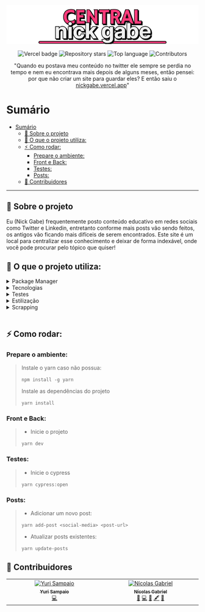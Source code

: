 <p align="center">
  <a href="https://nickgabe.vercel.app">
    <img alt="Central nick gabe" src="./public/extras/title-banner.png">
  </a>
</p>

<p align="center">
  <img alt="Vercel badge" src="https://vercelbadge.vercel.app/api/nick-gabe/central-nickgabe?style=flat">
  <img alt="Repository stars" src="https://img.shields.io/github/stars/nick-gabe/central-nickgabe">
  <img alt="Top language" src="https://img.shields.io/github/languages/top/nick-gabe/central-nickgabe">
  <img alt="Contributors" src="https://img.shields.io/github/all-contributors/nick-gabe/central-nickgabe/main">
</p>

<p align="center">
"Quando eu postava meu conteúdo no twitter ele sempre se perdia no tempo e nem eu encontrava mais depois de alguns meses, então pensei: por que não criar um site para guardar eles? E então saiu o <a href="https://nickgabe.vercel.app">nickgabe.vercel.app</a>"
</p>

# Sumário
- [Sumário](#sumário)
  - [🤔 Sobre o projeto](#-sobre-o-projeto)
  - [🔧 O que o projeto utiliza:](#-o-que-o-projeto-utiliza)
  - [⚡ Como rodar:](#-como-rodar)
    - [Prepare o ambiente:](#prepare-o-ambiente)
    - [Front e Back:](#front-e-back)
    - [Testes:](#testes)
    - [Posts:](#posts)
  - [🤝 Contribuidores](#-contribuidores)

---

## 🤔 Sobre o projeto
Eu (Nick Gabe) frequentemente posto conteúdo educativo em redes sociais como Twitter e Linkedin, entretanto conforme mais posts vão sendo feitos, os antigos vão ficando mais difíceis de serem encontrados. Este site é um local para centralizar esse conhecimento e deixar de forma indexável, onde você pode procurar pelo tópico que quiser!

## 🔧 O que o projeto utiliza:
<details>
  <summary>Package Manager</summary>
  
  - Yarn
</details>

<details>
  <summary>Tecnologias</summary>

  - Next 13
  - Typescript
</details>

<details>
  <summary>Testes</summary>

  - Cypress
</details>

<details>
  <summary>Estilização</summary>

  - Tailwind
  - Antd
</details>

<details>
  <summary>Scrapping</summary>

  - Puppeteer
  - Javascript
</details>
<br>

## ⚡ Como rodar:
### Prepare o ambiente:
> Instale o yarn caso não possua:
> ```shell
> npm install -g yarn
> ```
> Instale as dependências do projeto
> ```shell
> yarn install
> ```

### Front e Back:
> - Inicie o projeto
> ```shell
> yarn dev
> ```

### Testes:
> - Inicie o cypress
> ```shell
> yarn cypress:open
> ```

### Posts:
> - Adicionar um novo post:
> ```shell
> yarn add-post <social-media> <post-url>
> ```
> - Atualizar posts existentes:
> ```shell
> yarn update-posts
> ```

## 🤝 Contribuidores

<!-- ALL-CONTRIBUTORS-LIST:START - Do not remove or modify this section -->
<!-- prettier-ignore-start -->
<!-- markdownlint-disable -->
<table>
  <tbody>
    <tr>
      <td align="center" valign="top" width="14.28%"><a href="https://portfolio-yuri.vercel.app"><img src="https://avatars.githubusercontent.com/u/103132957?v=4?s=100" width="100px;" alt="Yuri Sampaio"/><br /><sub><b>Yuri Sampaio</b></sub></a><br /><a href="https://github.com/Nick-Gabe/central-nickgabe/commits?author=YuriSamp" title="Code">💻</a></td>
      <td align="center" valign="top" width="14.28%"><a href="https://github.com/Nick-Gabe"><img src="https://avatars.githubusercontent.com/u/42651514?v=4?s=100" width="100px;" alt="Nícolas Gabriel"/><br /><sub><b>Nícolas Gabriel</b></sub></a><br /><a href="https://github.com/Nick-Gabe/central-nickgabe/issues?q=author%3ANick-Gabe" title="Bug reports">🐛</a> <a href="https://github.com/Nick-Gabe/central-nickgabe/commits?author=Nick-Gabe" title="Code">💻</a> <a href="#design-Nick-Gabe" title="Design">🎨</a> <a href="#content-Nick-Gabe" title="Content">🖋</a> <a href="https://github.com/Nick-Gabe/central-nickgabe/commits?author=Nick-Gabe" title="Documentation">📖</a></td>
    </tr>
  </tbody>
</table>

<!-- markdownlint-restore -->
<!-- prettier-ignore-end -->

<!-- ALL-CONTRIBUTORS-LIST:END -->